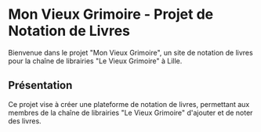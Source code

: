 # Mon Vieux Grimoire - Projet de Notation de Livres

Bienvenue dans le projet "Mon Vieux Grimoire", un site de notation de livres pour la chaîne de librairies "Le Vieux Grimoire" à Lille.

## Présentation

Ce projet vise à créer une plateforme de notation de livres, permettant aux membres de la chaîne de librairies "Le Vieux Grimoire" d'ajouter et de noter des livres.
